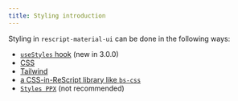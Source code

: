```yaml
---
title: Styling introduction
---
```


Styling in `rescript-material-ui` can be done in the following ways:

- [`useStyles` hook](use-styles) (new in 3.0.0)
- [CSS](css)
- [Tailwind](tailwind)
- [a CSS-in-ReScript library like `bs-css`](bs-css)
- [`Styles PPX`](styles-ppx) (not recommended)

